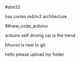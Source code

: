 #stm32

has cortex m4/m3 architecture

##new_code_arduino

arduino self driving car is the trend 

bhuvsn is new to git

hello please upload my folder
